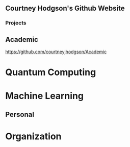 
## Courtney Hodgson's Github Website


### Projects


## Academic
https://github.com/courtneyjhodgson/Academic
# Quantum Computing


# Machine Learning

## Personal 
# Organization

